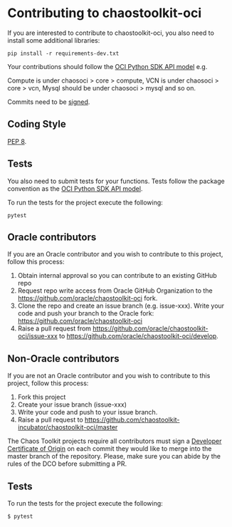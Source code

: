 [dco]: https://github.com/probot/dco#how-it-works
[oci-python-sdk]: https://oracle-cloud-infrastructure-python-sdk.readthedocs.io/en/latest/api/landing.html
[pep8]: https://pycodestyle.pycqa.org/en/latest/
[signing-commits]: https://help.github.com/en/github/authenticating-to-github/signing-commits

# Contributing to chaostoolkit-oci

If you are interested to contribute to chaostoolkit-oci, you also need to install some additional libraries:

```
pip install -r requirements-dev.txt
```

Your contributions should follow the [OCI Python SDK API model][oci-python-sdk] e.g. 

Compute is under chaosoci > core > compute, VCN is under chaosoci > core > vcn, Mysql should be under chaosoci > mysql and so on.

Commits need to be [signed][signing-commits].

## Coding Style

[PEP 8][pep8].

## Tests

You also need to submit tests for your functions. Tests follow the package convention as the [OCI Python SDK API model][oci-python-sdk].

To run the tests for the project execute the following:

```
pytest
```

## Oracle contributors

If you are an Oracle contributor and you wish to contribute to this project, follow this process:

1. Obtain internal approval so you can contribute to an existing GitHub repo
2. Request repo write access from Oracle GitHub Organization to the https://github.com/oracle/chaostoolkit-oci fork.
3. Clone the repo and create an issue branch (e.g. issue-xxx). Write your code and push your branch to the Oracle fork: https://github.com/oracle/chaostoolkit-oci
4. Raise a pull request from https://github.com/oracle/chaostoolkit-oci/issue-xxx to https://github.com/oracle/chaostoolkit-oci/develop.

## Non-Oracle contributors

If you are not an Oracle contributor and you wish to contribute to this project, follow this process:

1. Fork this project
2. Create your issue branch (issue-xxx)
3. Write your code and push to your issue branch.
4. Raise a pull request to https://github.com/chaostoolkit-incubator/chaostoolkit-oci/master

The Chaos Toolkit projects require all contributors must sign a
[Developer Certificate of Origin][dco] on each commit they would like to merge
into the master branch of the repository. Please, make sure you can abide by
the rules of the DCO before submitting a PR.



## Tests

To run the tests for the project execute the following:

```
$ pytest
```